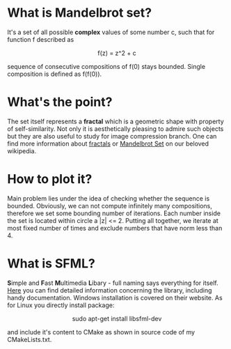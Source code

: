 # What is Mandelbrot set?

It's a set of all possible **complex** values of some number c, such that for function f described as

<p align="center">
  f(z) = z^2 + c
</p>

sequence of consecutive compositions of f(0) stays bounded. Single composition is defined as f(f(0)).

# What's the point?

The set itself represents a **fractal** which is a geometric shape with property of self-similarity. Not only it
is aesthetically pleasing to admire such objects but they are also useful to study for image compression branch.
One can find more information about [fractals](https://en.wikipedia.org/wiki/Fractal)
or [Mandelbrot Set](https://en.wikipedia.org/wiki/Mandelbrot_set) on our beloved wikipedia.

# How to plot it?

Main problem lies under the idea of checking whether the sequence is bounded. Obviously, we can not compute infinitely many compositions,
therefore we set some bounding number of iterations. Each number inside the set is located within circle a |z| <= 2.
Putting all together, we iterate at most fixed number of times and exclude numbers that have norm less than 4.

# What is SFML?

**S**imple and **F**ast **M**ultimedia **L**ibary - full naming says everything for itself. [Here](https://www.sfml-dev.org/) you can find detailed
information concerning the library, including handy documentation. Windows installation is covered on their website. As for Linux you directly install package:

<p align="center">
  sudo apt-get install libsfml-dev
</p>

and include it's content to CMake as shown in source code of my CMakeLists.txt.

          
